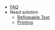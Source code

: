  - [FAQ](https://github.com/coolwanglu/pdf2htmlEX/wiki/FAQ)
 - Need solution
   * [Reflowable Text](https://github.com/coolwanglu/pdf2htmlEX/wiki/Reflowable-Text)
   * [Printing](https://github.com/coolwanglu/pdf2htmlEX/wiki/Printing)
